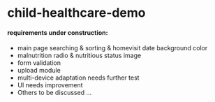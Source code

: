 # child-healthcare-demo

#### requirements under construction: 
 - main page searching & sorting & homevisit date background color
 - malnutrition radio & nutritious status image
 - form validation
 - upload module
 - multi-device adaptation needs further test
 - UI needs improvement
 - Others to be discussed ...
 
